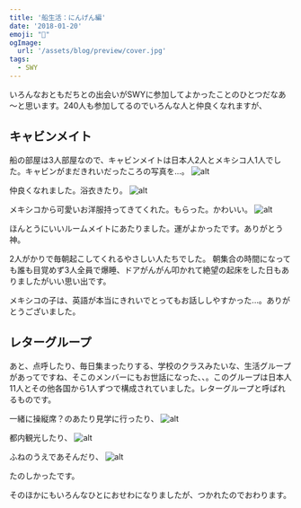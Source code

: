 ```yaml
---
title: '船生活：にんげん編'
date: '2018-01-20'
emoji: "👶"
ogImage:
  url: '/assets/blog/preview/cover.jpg'
tags:
  - SWY
---
```


いろんなおともだちとの出会いがSWYに参加してよかったことのひとつだなあ～と思います。240人も参加してるのでいろんな人と仲良くなれますが、

## キャビンメイト
船の部屋は3人部屋なので、キャビンメイトは日本人2人とメキシコ人1人でした。キャビンがまだきれいだったころの写真を...。
![alt](/assets/blog/posts/船生活：にんげん編/1.jpg)
 

仲良くなれました。浴衣きたり。
![alt](/assets/blog/posts/船生活：にんげん編/2.jpg)


メキシコから可愛いお洋服持ってきてくれた。もらった。かわいい。
![alt](/assets/blog/posts/船生活：にんげん編/3.jpg)

ほんとうにいいルームメイトにあたりました。運がよかったです。ありがとう神。

2人がかりで毎朝起こしてくれるやさしい人たちでした。
朝集合の時間になっても誰も目覚めず3人全員で爆睡、ドアがんがん叩かれて絶望の起床をした日もありましたがいい思い出です。

メキシコの子は、英語が本当にきれいでとってもお話ししやすかった...。ありがとうございました。

## レターグループ

あと、点呼したり、毎日集まったりする、学校のクラスみたいな、生活グループがあってですね、そこのメンバーにもお世話になった、、。このグループは日本人11人とその他各国から1人ずつで構成されていました。レターグループと呼ばれるものです。

一緒に操縦席？のあたり見学に行ったり、
![alt](/assets/blog/posts/船生活：にんげん編/4.jpg)
 

都内観光したり、
![alt](/assets/blog/posts/船生活：にんげん編/5.jpg)
 

ふねのうえであそんだり、
![alt](/assets/blog/posts/船生活：にんげん編/6.jpg)

たのしかったです。



そのほかにもいろんなひとにおせわになりましたが、つかれたのでおわります。